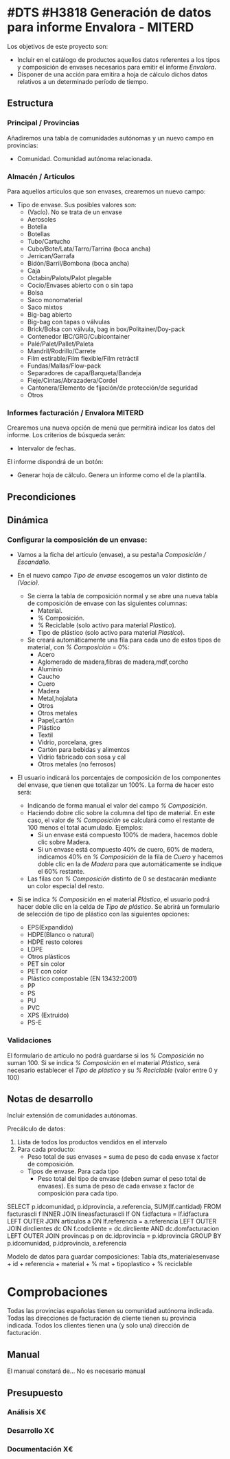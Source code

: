 # #DTS #H3818 Generación de datos para informe Envalora - MITERD

Los objetivos de este proyecto son:
+ Incluir en el catálogo de productos aquellos datos referentes a los tipos y composición de envases necesarios para emitir el informe _Envalora_.
+ Disponer de una acción para emitira a hoja de cálculo dichos datos relativos a un determinado período de tiempo.

## Estructura

### Principal / Provincias
Añadiremos una tabla de comunidades autónomas y un nuevo campo en provincias:
+ Comunidad. Comunidad autónoma relacionada.

### Almacén / Artículos
Para aquellos artículos que son envases, crearemos un nuevo campo:
+ Tipo de envase. Sus posibles valores son:
    + (Vacío). No se trata de un envase
    + Aerosoles
    + Botella
    + Botellas
    + Tubo/Cartucho
    + Cubo/Bote/Lata/Tarro/Tarrina (boca ancha)
    + Jerrican/Garrafa
    + Bidón/Barril/Bombona (boca ancha)
    + Caja
    + Octabin/Palots/Palot plegable
    + Cocio/Envases abierto con o sin tapa
    + Bolsa
    + Saco monomaterial
    + Saco mixtos
    + Big-bag abierto
    + Big-bag con tapas o válvulas
    + Brick/Bolsa con válvula, bag in box/Politainer/Doy-pack
    + Contenedor IBC/GRG/Cubicontainer
    + Palé/Palet/Pallet/Paleta
    + Mandril/Rodrillo/Carrete
    + Film estirable/Film flexible/Film retráctil
    + Fundas/Mallas/Flow-pack
    + Separadores de capa/Barqueta/Bandeja
    + Fleje/Cintas/Abrazadera/Cordel
    + Cantonera/Elemento de fijación/de protección/de seguridad
    + Otros

### Informes facturación / Envalora MITERD
Crearemos una nueva opción de menú que permitirá indicar los datos del informe. Los criterios de búsqueda serán:
+ Intervalor de fechas.

El informe dispondrá de un botón:
+ Generar hoja de cálculo. Genera un informe como el de la plantilla.

## Precondiciones

## Dinámica

### Configurar la composición de un envase:

+ Vamos a la ficha del artículo (envase), a su pestaña _Composición / Escandallo_.
+ En el nuevo campo _Tipo de envase_ escogemos un valor distinto de _(Vacío)_.
    + Se cierra la tabla de composición normal y se abre una nueva tabla de composición de envase con las siguientes columnas:
        + Material.
        + % Composición.
        + % Reciclable (solo activo para material _Plastico_).
        + Tipo de plástico (solo activo para material _Plastico_).
    + Se creará automáticamente una fila para cada uno de estos tipos de material, con _% Composición_ = 0%:
        + Acero
        + Aglomerado de madera,fibras de madera,mdf,corcho
        + Aluminio
        + Caucho
        + Cuero
        + Madera
        + Metal,hojalata
        + Otros
        + Otros metales
        + Papel,cartón
        + Plástico
        + Textil
        + Vidrio, porcelana, gres
        + Cartón para bebidas y alimentos
        + Vidrio fabricado con sosa y cal
        + Otros metales (no ferrosos)

+ El usuario indicará los porcentajes de composición de los componentes del envase, que tienen que totalizar un 100%. La forma de hacer esto será:
    + Indicando de forma manual el valor del campo _% Composición_.
    + Haciendo dobre clic sobre la columna del tipo de material. En este caso, el valor de _% Composición_ se calculará como el restante de 100 menos el total acumulado. Ejemplos:
        + Si un envase está compuesto 100% de madera, hacemos doble clic sobre Madera.
        + Si un envase está compuesto 40% de cuero, 60% de madera, indicamos 40% en _% Composición_ de la fila de _Cuero_ y hacemos doble clic en la de _Madera_ para que automáticamente se indique el 60% restante.
    + Las filas con _% Composición_ distinto de 0 se destacarán mediante un color especial del resto.
+ Si se indica _% Composición_ en el material _Plástico_, el usuario podrá hacer doble clic en la celda de _Tipo de plástico_. Se abrirá un formulario de selección de tipo de plástico con las siguientes opciones:
    + EPS(Expandido)
	+ HDPE(Blanco o natural)
	+ HDPE resto colores
	+ LDPE
	+ Otros plásticos
	+ PET sin color
	+ PET con color
	+ Plástico compostable (EN 13432:2001)
	+ PP
	+ PS
	+ PU
	+ PVC
	+ XPS (Extruido)
	+ PS-E

### Validaciones
El formulario de artículo no podrá guardarse si los _% Composición_ no suman 100.
Si se indica _% Composición_ en el material _Plástico_, será necesario establecer el _Tipo de plástico_ y su _% Reciclable_ (valor entre 0 y 100)

## Notas de desarrollo
Incluir extensión de comunidades autónomas.

Precálculo de datos:
1. Lista de todos los productos vendidos en el intervalo
1. Para cada producto:
    + Peso total de sus envases = suma de peso de cada envase x factor de composición.
    + Tipos de envase. Para cada tipo
        + Peso total del tipo de envase (deben sumar el peso total de envases). Es suma de peso de cada envase x factor de composición para cada tipo.

SELECT p.idcomunidad, p.idprovincia, a.referencia, SUM(lf.cantidad) FROM facturascli f
INNER JOIN lineasfacturascli lf ON f.idfactura = lf.idfactura
LEFT OUTER JOIN articulos a ON lf.referencia = a.referencia
LEFT OUTER JOIN dirclientes dc ON f.codcliente = dc.dircliente AND dc.domfacturacion
LEFT OUTER JOIN provincas p on dc.idprovincia = p.idprovincia
GROUP BY p.idcomunidad, p.idprovincia, a.referencia

Modelo de datos para guardar composiciones:
Tabla dts_materialesenvase
    + id
    + referencia
    + material
    + % mat
    + tipoplastico
    + % reciclable

# Comprobaciones
Todas las provincias españolas tienen su comunidad autónoma indicada.
Todas las direcciones de facturación de cliente tienen su provincia indicada.
Todos los clientes tienen una (y solo una) dirección de facturación.


## Manual
El manual constará de...
No es necesario manual

## Presupuesto
### Análisis X€
### Desarrollo X€
### Documentación X€